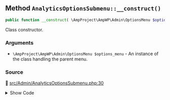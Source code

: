 ## Method `AnalyticsOptionsSubmenu::__construct()`

```php
public function __construct( \AmpProject\AmpWP\Admin\OptionsMenu $options_menu );
```

Class constructor.

### Arguments

* `\AmpProject\AmpWP\Admin\OptionsMenu $options_menu` - An instance of the class handling the parent menu.

### Source

:link: [src/Admin/AnalyticsOptionsSubmenu.php:30](../../src/Admin/AnalyticsOptionsSubmenu.php#L30-L32)

<details>
<summary>Show Code</summary>

```php
public function __construct( OptionsMenu $options_menu ) {
	$this->parent_menu_slug = $options_menu->get_menu_slug();
}
```

</details>

